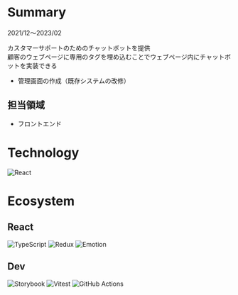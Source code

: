 # Summary

2021/12〜2023/02

カスタマーサポートのためのチャットボットを提供  
顧客のウェブページに専用のタグを埋め込むことでウェブページ内にチャットボットを実装できる

- 管理画面の作成（既存システムの改修）

## 担当領域

- フロントエンド

# Technology

![React](/tools/react.png 'React')

# Ecosystem

## React

![TypeScript](/tools/typescript.png 'TypeScript')
![Redux](/tools/redux.png 'Redux')
![Emotion](/tools/emotion.png 'Emotion')

## Dev

![Storybook](/tools/storybook.png 'Storybook')
![Vitest](/tools/vitest.png 'Vitest')
![GitHub Actions](/tools/github-actions.png 'GitHub Actions')
